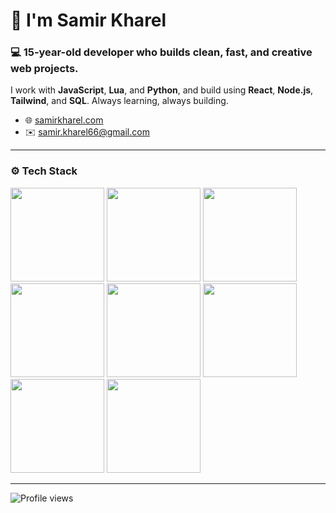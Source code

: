 # 👋 I'm Samir Kharel

### 💻 15-year-old developer who builds clean, fast, and creative web projects.

I work with **JavaScript**, **Lua**, and **Python**, and build using **React**, **Node.js**, **Tailwind**, and **SQL**. Always learning, always building.

- 🌐 [samirkharel.com](https://www.samirkharel.com)
- ✉️ [samir.kharel66@gmail.com](mailto:samir.kharel66@gmail.com)

---

### ⚙️ Tech Stack

<img src="https://img.shields.io/badge/JavaScript-F7DF1E?style=for-the-badge&logo=javascript&logoColor=000" width="150" />
<img src="https://img.shields.io/badge/Lua-2C2D72?style=for-the-badge&logo=lua&logoColor=white" width="150" />
<img src="https://img.shields.io/badge/Python-3776AB?style=for-the-badge&logo=python&logoColor=white" width="150" />
<img src="https://img.shields.io/badge/Node.js-339933?style=for-the-badge&logo=node.js&logoColor=white" width="150" />
<img src="https://img.shields.io/badge/React-61DAFB?style=for-the-badge&logo=react&logoColor=000" width="150" />
<img src="https://img.shields.io/badge/TailwindCSS-38B2AC?style=for-the-badge&logo=tailwind-css&logoColor=white" width="150" />
<img src="https://img.shields.io/badge/Bootstrap-7952B3?style=for-the-badge&logo=bootstrap&logoColor=white" width="150" />
<img src="https://img.shields.io/badge/SQL-4479A1?style=for-the-badge&logo=postgresql&logoColor=white" width="150" />

---

<p align="left">
  <img src="https://komarev.com/ghpvc/?username=saamirkhrl&label=Profile%20views&color=0e75b6&style=flat" alt="Profile views" />
</p>
